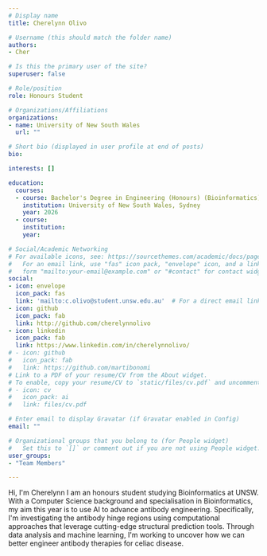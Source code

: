 ```yaml
---
# Display name
title: Cherelynn Olivo

# Username (this should match the folder name)
authors: 
- Cher

# Is this the primary user of the site?
superuser: false

# Role/position
role: Honours Student

# Organizations/Affiliations
organizations:
- name: University of New South Wales
  url: ""

# Short bio (displayed in user profile at end of posts)
bio: 

interests: []

education:
  courses:
  - course: Bachelor's Degree in Engineering (Honours) (Bioinformatics)
    institution: University of New South Wales, Sydney
    year: 2026
  - course: 
    institution: 
    year: 

# Social/Academic Networking
# For available icons, see: https://sourcethemes.com/academic/docs/page-builder/#icons
#   For an email link, use "fas" icon pack, "envelope" icon, and a link in the
#   form "mailto:your-email@example.com" or "#contact" for contact widget.
social:
- icon: envelope
  icon_pack: fas
  link: 'mailto:c.olivo@student.unsw.edu.au'  # For a direct email link, use "mailto:test@example.org".
- icon: github
  icon_pack: fab
  link: http://github.com/cherelynnolivo
- icon: linkedin
  icon_pack: fab
  link: https://www.linkedin.com/in/cherelynnolivo/
# - icon: github
#   icon_pack: fab
#   link: https://github.com/martibonomi
# Link to a PDF of your resume/CV from the About widget.
# To enable, copy your resume/CV to `static/files/cv.pdf` and uncomment the lines below.
# - icon: cv
#   icon_pack: ai
#   link: files/cv.pdf

# Enter email to display Gravatar (if Gravatar enabled in Config)
email: ""

# Organizational groups that you belong to (for People widget)
#   Set this to `[]` or comment out if you are not using People widget.
user_groups:
- "Team Members"

---
```


Hi, I'm Cherelynn I am an honours student studying Bioinformatics at UNSW. 
With a Computer Science background and specialisation in Bioinformatics, my aim this year is to use AI to advance antibody engineering. 
Specifically, I'm investigating the antibody hinge regions using computational approaches that leverage cutting-edge structural prediction tools. 
Through data analysis and machine learning, I'm working to uncover how we can better engineer antibody therapies for celiac disease. 
